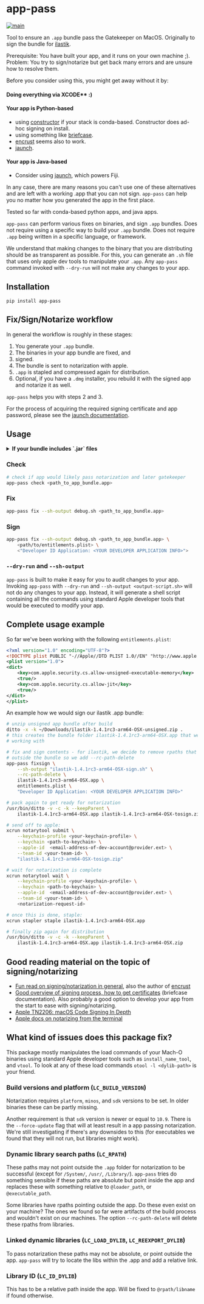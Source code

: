 # app-pass

[![main](https://github.com/ilastik/app-pass/actions/workflows/main.yaml/badge.svg)](https://github.com/ilastik/app-pass/actions/workflows/main.yaml)

Tool to ensure an `.app` bundle pass the Gatekeeper on MacOS.
Originally to sign the bundle for [ilastik](https://ilastik.org).

Prerequisite: You have built your app, and it runs on your own machine ;).
Problem: You try to sign/notarize but get back many errors and are unsure how to resolve them.

Before you consider using this, you might get away without it by:

#### Doing everything via XCODE** :)

#### Your app is Python-based
 * using [constructor](https://github.com/conda/constructor) if your stack is conda-based. Constructor does ad-hoc signing on install.
 * using something like [briefcase](https://github.com/beeware/briefcase).
 * [encrust](https://github.com/glyph/Encrust) seems also to work.
 * [jaunch](https://github.com/apposed/jaunch).

#### Your app is Java-based
 * Consider using [jaunch](https://github.com/apposed/jaunch), which powers Fiji.

In any case, there are many reasons you can't use one of these alternatives and are left with a working .app that you can not sign.
`app-pass` can help you no matter how you generated the app in the first place.

Tested so far with conda-based python apps, and java apps.

`app-pass` can perform various fixes on binaries, and sign `.app` bundles.
Does not require using a specific way to build your `.app` bundle.
Does not require `.app` being written in a specific language, or framework.

We understand that making changes to the binary that you are distributing should be as transparent as possible.
For this, you can generate an `.sh` file that uses only apple dev tools to manipulate your `.app`.
Any `app-pass` command invoked with `--dry-run` will not make any changes to your app.

## Installation

```
pip install app-pass
```

## Fix/Sign/Notarize workflow

In general the workflow is roughly in these stages:

1) You generate your `.app` bundle.
2) The binaries in your app bundle are fixed, and
3) signed.
4) The bundle is sent to notarization with apple.
5) `.app` is stapled and compressed again for distribution.
6) Optional, if you have a `.dmg` installer, you rebuild it with the signed app and notarize it as well. 

`app-pass` helps you with steps 2 and 3.

For the process of acquiring the required signing certificate and app password, please see the [jaunch documentation](https://github.com/apposed/jaunch/blob/main/doc/MACOS.md#how-to-sign-your-applications-jaunch-launcher).

## Usage

<details><summary><b>If your bundle includes `.jar` files</b></summary>

These need to be extracted and can have case sensitive file contents.
Per default, the file system on the mac is _not_ case sensitive!
While many developers opt to change this when they get a new machine, not everyone does...
To mitigate this, we recommend creating a ram-disk for temporary files:

```bash
# creates a 2GB ramdisk at mountpoint /Volumes/ramdisk
# ram://2097152 for 1GB, ram://1048576 for .5GB
diskutil erasevolume hfsx 'ramdisk' `hdiutil attach -nomount ram://4194304`
```

You need to invoke all `app-pass` commands overriding then env variable `TMPDIR`, e.g. `TMPDIR=/Volumes/ramdisk app-pass fix ...`

</details>


### Check

```bash
# check if app would likely pass notarization and later gatekeeper
app-pass check <path_to_app_bundle.app>
```

### Fix

```bash
app-pass fix --sh-output debug.sh <path_to_app_bundle.app>
```

### Sign

```bash
app-pass fix --sh-output debug.sh <path_to_app_bundle.app> \
    <path/to/entitlements.plist> \
    <"Developer ID Application: <YOUR DEVELOPER APPLICATION INFO>">
```

### `--dry-run` and `--sh-output`

`app-pass` is built to make it easy for you to audit changes to your app.
Invoking `app-pass` with `--dry-run` and `--sh-output <output-script.sh>` will not do any changes to your app.
Instead, it will generate a shell script containing all the commands using standard Apple developer tools that would be executed to modify your app.


## Complete usage example

So far we've been working with the following `entitlements.plist`:

```xml
<?xml version="1.0" encoding="UTF-8"?>
<!DOCTYPE plist PUBLIC "-//Apple//DTD PLIST 1.0//EN" "http://www.apple.com/DTDs/PropertyList-1.0.dtd">
<plist version="1.0">
<dict>
    <key>com.apple.security.cs.allow-unsigned-executable-memory</key>
    <true/>
    <key>com.apple.security.cs.allow-jit</key>
    <true/>
</dict>
</plist>
```

An example how we would sign our ilastik .app bundle:

```bash
# unzip unsigned app bundle after build
ditto -x -k ~/Downloads/ilastik-1.4.1rc3-arm64-OSX-unsigned.zip .
# this creates the bundle folder ilastik-1.4.1rc3-arm64-OSX.app that we will be
# working with

# fix and sign contents - for ilastik, we decide to remove rpaths that point
# outside the bundle so we add --rc-path-delete
app-pass fixsign \
    --sh-output "ilastik-1.4.1rc3-arm64-OSX-sign.sh" \
    --rc-path-delete \
    ilastik-1.4.1rc3-arm64-OSX.app \
    entitlements.plist \
    "Developer ID Application: <YOUR DEVELOPER APPLICATION INFO>"

# pack again to get ready for notarization
/usr/bin/ditto -v -c -k --keepParent \
    ilastik-1.4.1rc3-arm64-OSX.app ilastik-1.4.1rc3-arm64-OSX-tosign.zip

# send off to apple:
xcrun notarytool submit \
    --keychain-profile <your-keychain-profile> \
    --keychain <path-to-keychain> \
    --apple-id  <email-address-of-dev-account@provider.ext> \
    --team-id <your-team-id> \
    "ilastik-1.4.1rc3-arm64-OSX-tosign.zip"

# wait for notarization is complete
xcrun notarytool wait \
    --keychain-profile <your-keychain-profile> \
    --keychain <path-to-keychain> \
    --apple-id  <email-address-of-dev-account@provider.ext> \
    --team-id <your-team-id> \
    <notarization-request-id>

# once this is done, staple:
xcrun stapler staple ilastik-1.4.1rc3-arm64-OSX.app

# finally zip again for distribution
/usr/bin/ditto -v -c -k --keepParent \
    ilastik-1.4.1rc3-arm64-OSX.app ilastik-1.4.1rc3-arm64-OSX.zip
```

## Good reading material on the topic of signing/notarizing

* [Fun read on signing/notarization in general](https://blog.glyph.im/2023/03/py-mac-app-for-real.html), also the author of [encrust](https://github.com/glyph/Encrust)
* [Good overview of signing process, how to get certificates](https://briefcase.readthedocs.io/en/stable/how-to/code-signing/macOS.html) (briefcase documentation). Also probably a good option to develop your app from the start to ease with signing/notarizing.
* [Apple TN2206: macOS Code Signing In Depth](https://developer.apple.com/library/archive/technotes/tn2206/_index.html)
* [Apple docs on notarizing from the terminal](https://developer.apple.com/documentation/security/customizing-the-notarization-workflow)


## What kind of issues does this package fix?

This package mostly manipulates the load commands of your Mach-O binaries using standard Apple developer tools such as `install_name_tool`, and `vtool`.
To look at any of these load commands `otool -l <dylib-path>` is your friend.

### Build versions and platform (`LC_BUILD_VERSION`)

Notarization requires `platform`, `minos`, and `sdk` versions to be set.
In older binaries these can be partly missing.

Another requirement is that `sdk` version is newer or equal to `10.9`.
There is the `--force-update` flag that will at least result in a app passing notarization.
We're still investigating if there's any downsides to this (for executables we found that they will not run, but libraries might work).

### Dynamic library search paths (`LC_RPATH`)

These paths may not point outside the `.app` folder for notarization to be successful (except for `/System/`, `/usr/`, `/Library/`).
`app-pass` tries do something sensible if these paths are absolute but point inside the app and replaces these with something relative to `@loader_path`, or `@executable_path`.

Some libraries have rpaths pointing outside the app.
Do these even exist on your machine?
The ones we found so far were artifacts of the build process and wouldn't exist on our machines.
The option `--rc-path-delete` will delete these rpaths from libraries.

### Linked dynamic libraries (`LC_LOAD_DYLIB`, `LC_REEXPORT_DYLIB`)

To pass notarization these paths may not be absolute, or point outside the app.
`app-pass` will try to locate the libs within the .app and add a relative link.

### Library ID (`LC_ID_DYLIB`)

This has to be a relative path inside the app.
Will be fixed to `@rpath/libname` if found otherwise.
